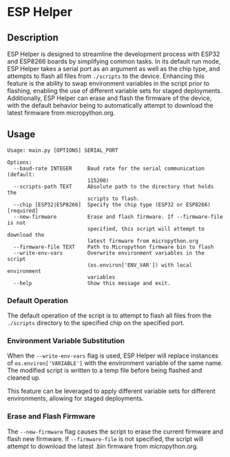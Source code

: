 # ESP Helper
## Description
ESP Helper is designed to streamline the development process with ESP32 and ESP8266 boards by simplifying common tasks.
In its default run mode, ESP Helper takes a serial port as an argument as well as the chip type, and attempts to flash 
all files from `./scripts` to the device.  Enhancing this feature is the ability to swap environment variables in the 
script prior to flashing, enabling the use of different variable sets for staged deployments.  Additionally, ESP Helper
can erase and flash the firmware of the device, with the default behavior being to automatically attempt to download the
latest firmware from micropython.org.

## Usage
```
Usage: main.py [OPTIONS] SERIAL_PORT

Options:
  --baud-rate INTEGER     Baud rate for the serial communication (default:
                          115200)
  --scripts-path TEXT     Absolute path to the directory that holds the
                          scripts to flash.
  --chip [ESP32|ESP8266]  Specify the chip type (ESP32 or ESP8266)  [required]
  --new-firmware          Erase and flash firmware. If --firmware-file is not
                          specified, this script will attempt to download the
                          latest firmware from micropython.org
  --firmware-file TEXT    Path to Micropython firmware bin to flash
  --write-env-vars        Overwrite environment variables in the script
                          (os.environ['ENV_VAR']) with local environment
                          variables
  --help                  Show this message and exit.

```

### Default Operation
The default operation of the script is to attempt to flash all files from the `./scripts` directory to the specified chip on the specified port.

### Environment Variable Substitution
When the `--write-env-vars` flag is used, ESP Helper will replace instances of `os.environ['VARIABLE']` with the environment variable of the same name.
The modified script is written to a temp file before being flashed and cleaned up.

This feature can be leveraged to apply different variable sets for different environments, allowing for staged deployments.

### Erase and Flash Firmware
The `--new-firmware` flag causes the script to erase the current firmware and flash new firmware.  If `--firmware-file` 
is not specified, the script will attempt to download the latest .bin firmware from micropython.org.